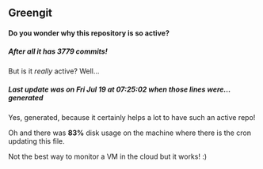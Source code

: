 ## Greengit

#### Do you wonder why this repository is so active?

##### After all it has 3779 commits!

But is it *really* active? Well...

##### Last update was on Fri Jul 19 at 07:25:02 when those lines were... generated

Yes, generated, because it certainly helps a lot to have such an active repo!

Oh and there was **83%** disk usage on the machine
where there is the cron updating this file.

Not the best way to monitor a VM in the cloud but it works! :)
